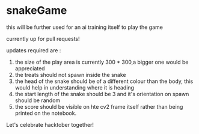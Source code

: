 # snakeGame
this will be further used for an ai training itself to play the game

currently up for pull requests!

updates required are :
  1) the size of the play area is currently 300 * 300,a bigger one would be appreciated
  2) the treats should not spawn inside the snake
  3) the head of the snake should be of a different colour than the body, this would help in understanding where it is heading
  4) the start length of the snake should be 3 and it's orientation on spawn should be random
  5) the score should be visible on hte cv2 frame itself rather than being printed on the notebook.
  
Let's celebrate hacktober together!
